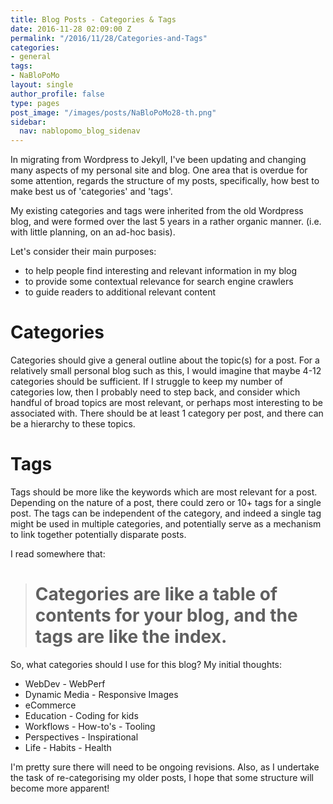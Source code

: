```yaml
---
title: Blog Posts - Categories & Tags
date: 2016-11-28 02:09:00 Z
permalink: "/2016/11/28/Categories-and-Tags"
categories:
- general
tags:
- NaBloPoMo
layout: single
author_profile: false
type: pages
post_image: "/images/posts/NaBloPoMo28-th.png"
sidebar:
  nav: nablopomo_blog_sidenav
---
```


In migrating from Wordpress to Jekyll, I've been updating and changing many aspects of my personal site and blog. One area that is overdue for some attention, regards the structure of my posts, specifically, how best to make best us of 'categories' and 'tags'.

My existing categories and tags were inherited from the old Wordpress blog, and were formed over the last 5 years in a rather organic manner. (i.e. with little planning, on an ad-hoc basis).

Let's consider their main purposes:

* to help people find interesting and relevant information in my blog  
* to provide some contextual relevance for search engine crawlers  
* to guide readers to additional relevant content    

# Categories
Categories should give a general outline about the topic(s) for a post. For a relatively small personal blog such as this, I would imagine that maybe 4-12 categories should be sufficient. If I struggle to keep my number of categories low, then I probably need to step back, and consider which handful of broad topics are most relevant, or perhaps most interesting to be associated with. There should be at least 1 category per post, and there can be a hierarchy to these topics.

# Tags
Tags should be more like the keywords which are most relevant for a post. Depending on the nature of a post, there could zero or 10+ tags for a single post. The tags can be independent of the category, and indeed a single tag might be used in multiple categories, and potentially serve as a mechanism to link together potentially disparate posts.


I read somewhere that:

> # Categories are like a table of contents for your blog, and the tags are like the index.


So, what categories should I use for this blog?
My initial thoughts:

* WebDev - WebPerf
* Dynamic Media - Responsive Images
* eCommerce
* Education - Coding for kids
* Workflows - How-to's - Tooling
* Perspectives - Inspirational
* Life - Habits - Health

I'm pretty sure there will need to be ongoing revisions. Also, as I undertake the task of re-categorising my older posts, I hope that some structure will become more apparent!

